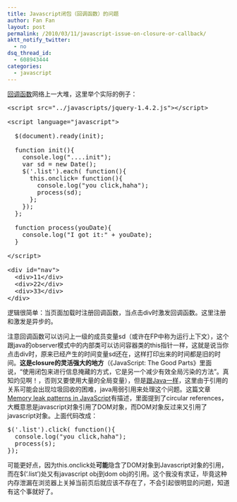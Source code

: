 ```yaml
---
title: Javascript闭包（回调函数）的问题
author: Fan Fan
layout: post
permalink: /2010/03/11/javascript-issue-on-closure-or-callback/
aktt_notify_twitter:
  - no
dsq_thread_id:
  - 608943444
categories:
  - javascript
---
```

[回调函数][1]网络上一大堆，这里举个实际的例子：

<pre class="brush:html">&lt;script src="../javascripts/jquery-1.4.2.js"&gt;&lt;/script&gt;

&lt;script language="javascript"&gt;

  $(document).ready(init);

  function init(){
    console.log("....init");
    var sd = new Date();
    $('.list').each( function(){
      this.onclick= function(){
        console.log("you click,haha");
        process(sd);
      };
    });
  };

  function process(youDate){
    console.log("I got it:" + youDate);
  }

&lt;/script&gt;

&lt;div id="nav"&gt;
  &lt;div&gt;11&lt;/div&gt;
  &lt;div&gt;22&lt;/div&gt;
  &lt;div&gt;33&lt;/div&gt;
&lt;/div&gt;</pre>

逻辑很简单：当页面加载时注册回调函数，当点击div时激发回调函数。这里注册和激发是异步的。

注意回调函数可以访问上一级的成员变量sd（或许在FP中称为运行上下文），这个跟java的observer模式中的内部类可以访问容器类的this指针一样，这就是说当你点击div时，原来已经产生的时间变量sd还在，这样打印出来的时间都是旧的时间。**这是closure的灵活强大的地方**（《JavaScript: The Good Parts》里面说，“使用闭包来进行信息掩藏的方式，它是另一个减少有效全局污染的方法”。真知灼见啊！，否则又要使用大量的全局变量），但是[跟Java一样][2]，这里由于引用的关系可能会出现垃圾回收的困难，java用弱引用来处理这个问题。这篇文章[Memory leak patterns in JavaScript][3]有描述，里面提到了circular references，大概意思是javascript对象引用了DOM对象，而DOM对象反过来又引用了javascript对象。上面代码改成：

<pre class="brush:html">$('.list').click( function(){
  console.log("you click,haha");
  process(s);
});</pre>

可能更好点，因为this.onclick处**可能**隐含了DOM对象到Javascript对象的引用，而在$(&#8216;.list&#8217;)处又有javascript obj到dom obj的引用。这个我没有求证，毕竟这种内存泄漏在浏览器上关掉当前页后就应该不存在了，不会引起很明显的问题，知道有这个事就好了。

 [1]: http://www.jibbering.com/faq/faq_notes/closures.html
 [2]: http:///2009/12/23/%e5%9c%a8%e8%a7%82%e5%af%9f%e8%80%85%e6%a8%a1%e5%bc%8f%e4%b8%ad%e4%bd%bf%e7%94%a8%e5%bc%b1%e5%bc%95%e7%94%a8/
 [3]: http://www.ibm.com/developerworks/web/library/wa-memleak/